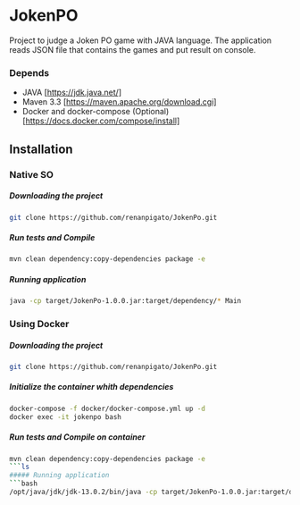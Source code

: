 # JokenPO
Project to judge a Joken PO game with JAVA language. 
The application reads JSON file that contains the games and put result on console.

### Depends
- JAVA [https://jdk.java.net/]
- Maven 3.3 [https://maven.apache.org/download.cgi]
- Docker and docker-compose (Optional) [https://docs.docker.com/compose/install]

## Installation

### Native SO
##### Downloading the project
```bash
git clone https://github.com/renanpigato/JokenPo.git
```
##### Run tests and Compile
```bash
mvn clean dependency:copy-dependencies package -e
```
##### Running application
```bash
java -cp target/JokenPo-1.0.0.jar:target/dependency/* Main
```

### Using Docker
##### Downloading the project
```bash
git clone https://github.com/renanpigato/JokenPo.git
```
##### Initialize the container whith dependencies
```bash
docker-compose -f docker/docker-compose.yml up -d
docker exec -it jokenpo bash
```
##### Run tests and Compile on container
```bash
mvn clean dependency:copy-dependencies package -e
```ls
##### Running application
```bash
/opt/java/jdk/jdk-13.0.2/bin/java -cp target/JokenPo-1.0.0.jar:target/dependency/* Main